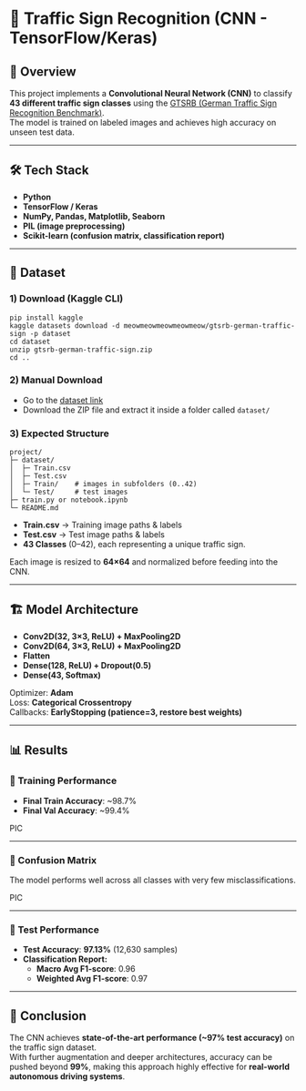 # 🚦 Traffic Sign Recognition (CNN - TensorFlow/Keras)

## 📌 Overview

This project implements a **Convolutional Neural Network (CNN)** to classify **43 different traffic sign classes** using the [GTSRB (German Traffic Sign Recognition Benchmark)](https://www.kaggle.com/datasets/meowmeowmeowmeowmeow/gtsrb-german-traffic-sign).  
The model is trained on labeled images and achieves high accuracy on unseen test data.

---

## 🛠️ Tech Stack

- **Python**    
- **TensorFlow / Keras**
- **NumPy, Pandas, Matplotlib, Seaborn**
- **PIL (image preprocessing)**
- **Scikit-learn (confusion matrix, classification report)**

---

## 📂 Dataset


### 1) Download (Kaggle CLI)

```
pip install kaggle
kaggle datasets download -d meowmeowmeowmeowmeow/gtsrb-german-traffic-sign -p dataset
cd dataset
unzip gtsrb-german-traffic-sign.zip
cd ..
```

### 2) Manual Download

- Go to the [dataset link](https://www.kaggle.com/datasets/meowmeowmeowmeowmeow/gtsrb-german-traffic-sign)
- Download the ZIP file and extract it inside a folder called `dataset/`

### 3) Expected Structure

```
project/
├─ dataset/
│  ├─ Train.csv
│  ├─ Test.csv
│  ├─ Train/    # images in subfolders (0..42)
│  └─ Test/     # test images
├─ train.py or notebook.ipynb
└─ README.md
```

- **Train.csv** → Training image paths & labels    
- **Test.csv** → Test image paths & labels
- **43 Classes** (0–42), each representing a unique traffic sign.

Each image is resized to **64×64** and normalized before feeding into the CNN.

---

## 🏗️ Model Architecture

- **Conv2D(32, 3×3, ReLU) + MaxPooling2D**    
- **Conv2D(64, 3×3, ReLU) + MaxPooling2D**
- **Flatten**
- **Dense(128, ReLU) + Dropout(0.5)**
- **Dense(43, Softmax)**

Optimizer: **Adam**  
Loss: **Categorical Crossentropy**  
Callbacks: **EarlyStopping (patience=3, restore best weights)**

---

## 📊 Results

### 🔹 Training Performance

- **Final Train Accuracy**: ~98.7%    
- **Final Val Accuracy**: ~99.4%

PIC

---
### 🔹 Confusion Matrix

The model performs well across all classes with very few misclassifications.

PIC

---

### 🔹 Test Performance

- **Test Accuracy**: **97.13%** (12,630 samples)
- **Classification Report:**
	- **Macro Avg F1-score**: 0.96
	- **Weighted Avg F1-score**: 0.97

---
## 📌 Conclusion

The CNN achieves **state-of-the-art performance (~97% test accuracy)** on the traffic sign dataset.  
With further augmentation and deeper architectures, accuracy can be pushed beyond **99%**, making this approach highly effective for **real-world autonomous driving systems**.